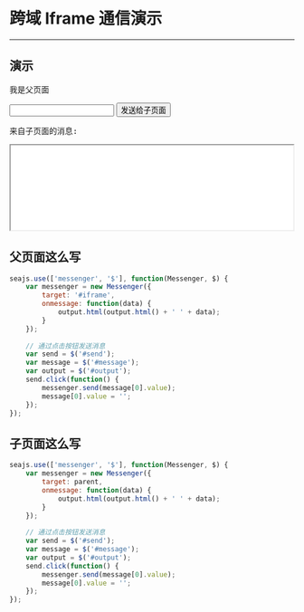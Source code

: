 # 跨域 Iframe 通信演示

---

## 演示

<p>
    我是父页面
    <script>document.write('(' + location.protocol + '//' + location.host + ')');</script>
</p>

<p>
    <input id="message">
    <input type="button" value="发送给子页面" id="send">
</p>

<pre id="output">来自子页面的消息:</pre>

<iframe id="iframe" src="iframe.html" width="500px"></iframe>

## 父页面这么写

````js
seajs.use(['messenger', '$'], function(Messenger, $) {
    var messenger = new Messenger({
        target: '#iframe',
        onmessage: function(data) {
            output.html(output.html() + ' ' + data);
        }
    });
    
    // 通过点击按钮发送消息
    var send = $('#send');
    var message = $('#message');
    var output = $('#output');
    send.click(function() {
        messenger.send(message[0].value);
        message[0].value = '';
    });
});
````

## 子页面这么写

```js
seajs.use(['messenger', '$'], function(Messenger, $) {
    var messenger = new Messenger({
        target: parent,
        onmessage: function(data) {
            output.html(output.html() + ' ' + data);
        }
    });
    
    // 通过点击按钮发送消息
    var send = $('#send');
    var message = $('#message');
    var output = $('#output');
    send.click(function() {
        messenger.send(message[0].value);
        message[0].value = '';
    });
});
```

